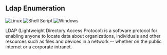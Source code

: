 ## Ldap Enumeration
![Linux](https://img.shields.io/badge/Linux-FCC624?style=for-the-badge&logo=linux&logoColor=black) ![Shell Script](https://img.shields.io/badge/shell_script-%23121011.svg?style=for-the-badge&logo=gnu-bash&logoColor=white) ![Windows](https://img.shields.io/badge/Windows-0078D6?style=for-the-badge&logo=windows&logoColor=white)

LDAP (Lightweight Directory Access Protocol) is a software protocol for enabling anyone to locate data about organizations, individuals and other resources such as files and devices in a network -- whether on the public internet or a corporate intranet.
